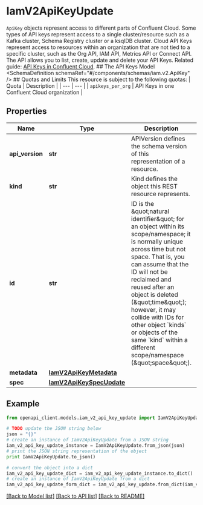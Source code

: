 # IamV2ApiKeyUpdate

`ApiKey` objects represent access to different parts of Confluent Cloud. Some types of API keys represent access to a single cluster/resource such as a Kafka cluster, Schema Registry cluster or a ksqlDB cluster. Cloud API Keys represent access to resources within an organization that are not tied to a specific cluster, such as the Org API, IAM API, Metrics API or Connect API.  The API allows you to list, create, update and delete your API Keys.   Related guide: [API Keys in Confluent Cloud](https://docs.confluent.io/cloud/current/client-apps/api-keys.html).  ## The API Keys Model <SchemaDefinition schemaRef=\"#/components/schemas/iam.v2.ApiKey\" />  ## Quotas and Limits This resource is subject to the following quotas:  | Quota | Description | | --- | --- | | `apikeys_per_org` | API Keys in one Confluent Cloud organization |

## Properties
Name | Type | Description | Notes
------------ | ------------- | ------------- | -------------
**api_version** | **str** | APIVersion defines the schema version of this representation of a resource. | [optional] [readonly] 
**kind** | **str** | Kind defines the object this REST resource represents. | [optional] [readonly] 
**id** | **str** | ID is the \&quot;natural identifier\&quot; for an object within its scope/namespace; it is normally unique across time but not space. That is, you can assume that the ID will not be reclaimed and reused after an object is deleted (\&quot;time\&quot;); however, it may collide with IDs for other object &#x60;kinds&#x60; or objects of the same &#x60;kind&#x60; within a different scope/namespace (\&quot;space\&quot;). | [optional] [readonly] 
**metadata** | [**IamV2ApiKeyMetadata**](IamV2ApiKeyMetadata.md) |  | [optional] 
**spec** | [**IamV2ApiKeySpecUpdate**](IamV2ApiKeySpecUpdate.md) |  | [optional] 

## Example

```python
from openapi_client.models.iam_v2_api_key_update import IamV2ApiKeyUpdate

# TODO update the JSON string below
json = "{}"
# create an instance of IamV2ApiKeyUpdate from a JSON string
iam_v2_api_key_update_instance = IamV2ApiKeyUpdate.from_json(json)
# print the JSON string representation of the object
print IamV2ApiKeyUpdate.to_json()

# convert the object into a dict
iam_v2_api_key_update_dict = iam_v2_api_key_update_instance.to_dict()
# create an instance of IamV2ApiKeyUpdate from a dict
iam_v2_api_key_update_form_dict = iam_v2_api_key_update.from_dict(iam_v2_api_key_update_dict)
```
[[Back to Model list]](../ccloud/README.md#documentation-for-models) [[Back to API list]](../ccloud/README.md#documentation-for-api-endpoints) [[Back to README]](../ccloud/README.md)


